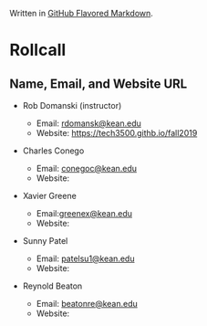 Written in [GitHub Flavored Markdown](https://help.github.com/articles/github-flavored-markdown).

Rollcall
========

Name, Email, and Website URL
-------------------------------------------------
* Rob Domanski (instructor)
    * Email: rdomansk@kean.edu
    * Website:  https://tech3500.githb.io/fall2019
 
 * Charles Conego
    * Email: conegoc@kean.edu
    * Website: 
    
 * Xavier Greene
   * Email:greenex@kean.edu
   * Website:

* Sunny Patel
    * Email: patelsu1@kean.edu
    * Website:
   
 * Reynold Beaton
    * Email: beatonre@kean.edu
    * Website: 
    


